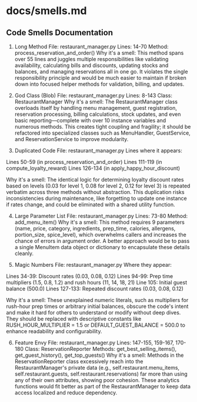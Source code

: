 # docs/smells.md
## Code Smells Documentation

1. Long Method
File: restaurant_manager.py
Lines: 14-70
Method: process_reservation_and_order()
Why it's a smell:
This method spans over 55 lines and juggles multiple responsibilities like validating availability, calculating bills and discounts, updating stocks and balances, and managing reservations all in one go. It violates the single responsibility principle and would be much easier to maintain if broken down into focused helper methods for validation, billing, and updates.

2. God Class (Blob)
File: restaurant_manager.py
Lines: 8-143
Class: RestaurantManager
Why it's a smell:
The RestaurantManager class overloads itself by handling menu management, guest registration, reservation processing, billing calculations, stock updates, and even basic reporting—complete with over 10 instance variables and numerous methods. This creates tight coupling and fragility; it should be refactored into specialized classes such as MenuHandler, GuestService, and ReservationService to improve modularity.

3. Duplicated Code
File: restaurant_manager.py
Lines where it appears:

Lines 50-59 (in process_reservation_and_order)
Lines 111-119 (in compute_loyalty_reward)
Lines 126-134 (in apply_happy_hour_discount)

Why it's a smell:
The identical logic for determining loyalty discount rates based on levels (0.03 for level 1, 0.08 for level 2, 0.12 for level 3) is repeated verbatim across three methods without abstraction. This duplication risks inconsistencies during maintenance, like forgetting to update one instance if rates change, and could be eliminated with a shared utility function.

4. Large Parameter List
File: restaurant_manager.py
Lines: 73-80
Method: add_menu_item()
Why it's a smell:
This method requires 9 parameters (name, price, category, ingredients, prep_time, calories, allergens, portion_size, spice_level), which overwhelms callers and increases the chance of errors in argument order. A better approach would be to pass a single MenuItem data object or dictionary to encapsulate these details cleanly.

5. Magic Numbers
File: restaurant_manager.py
Where they appear:

Lines 34-39: Discount rates (0.03, 0.08, 0.12)
Lines 94-99: Prep time multipliers (1.5, 0.8, 1.2) and rush hours (11, 14, 18, 21)
Line 105: Initial guest balance (500.0)
Lines 127-133: Repeated discount rates (0.03, 0.08, 0.12)

Why it's a smell:
These unexplained numeric literals, such as multipliers for rush-hour prep times or arbitrary initial balances, obscure the code's intent and make it hard for others to understand or modify without deep dives. They should be replaced with descriptive constants like RUSH_HOUR_MULTIPLIER = 1.5 or DEFAULT_GUEST_BALANCE = 500.0 to enhance readability and configurability.

6. Feature Envy
File: restaurant_manager.py
Lines: 147-155, 159-167, 170-180
Class: ReservationReporter
Methods: get_best_selling_items(), get_guest_history(), get_top_guests()
Why it's a smell:
Methods in the ReservationReporter class excessively reach into the RestaurantManager's private data (e.g., self.restaurant.menu_items, self.restaurant.guests, self.restaurant.reservations) far more than using any of their own attributes, showing poor cohesion. These analytics functions would fit better as part of the RestaurantManager to keep data access localized and reduce dependency.